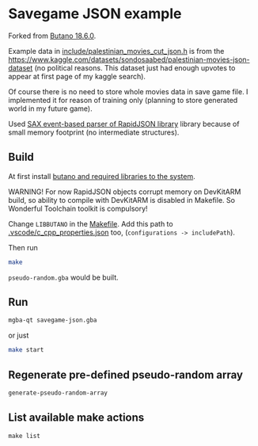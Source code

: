 # Savegame JSON example

Forked from [Butano 18.6.0](https://github.com/GValiente/butano/tree/18.6.0/examples/text).

Example data in [include/palestinian_movies_cut_json.h](./include/palestinian_movies_cut_json.h) is from the https://www.kaggle.com/datasets/sondosaabed/palestinian-movies-json-dataset (no political reasons. This dataset just had enough upvotes to appear at first page of my kaggle search).

Of course there is no need to store whole movies data in save game file. I implemented it for reason of training only (planning to store generated world in my future game).

Used [SAX event-based parser of RapidJSON library](https://rapidjson.org/md_doc_sax.html) library because of small memory footprint (no intermediate structures).

## Build

At first install [butano and required libraries to the system](https://gvaliente.github.io/butano/getting_started_wt.html).

WARNING! For now RapidJSON objects corrupt memory on DevKitARM build, so ability to compile with DevKitARM is disabled in Makefile. So Wonderful Toolchain toolkit is compulsory!

Change `LIBBUTANO` in the [Makefile](./Makefile). Add this path to [.vscode/c_cpp_properties.json](.vscode/c_cpp_properties.json) too, (`configurations -> includePath`).

Then run

```bash
make
```

`pseudo-random.gba` would be built.

## Run

```bash
mgba-qt savegame-json.gba
```

or just

```bash
make start
```

## Regenerate pre-defined pseudo-random array

```bash
generate-pseudo-random-array
```

## List available make actions

```
make list
```
